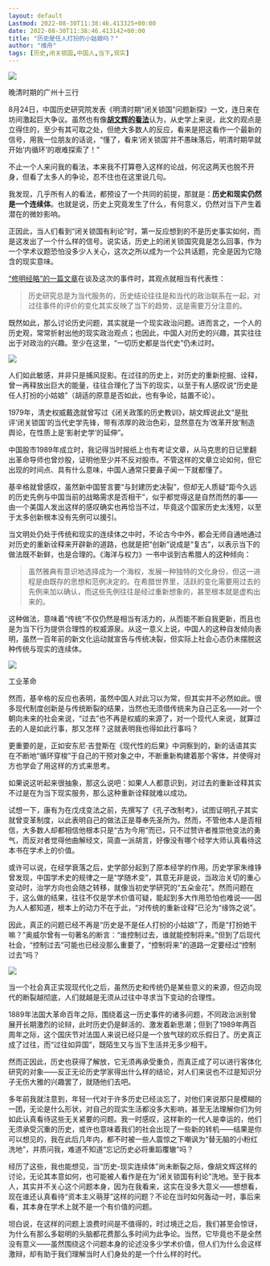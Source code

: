 ```yaml
---
layout: default
Lastmod: 2022-08-30T11:38:46.413325+00:00
date: 2022-08-30T11:38:46.413142+00:00
title: "历史是任人打扮的小姑娘吗？"
author: "维舟"
tags: [历史,闭关锁国,中国人,当下,现实]
---
```


![](https://images.weserv.nl/?url=https%3A//mmbiz.qpic.cn/mmbiz_png/jyoEbhESBm9bx4RN8VK3oxRpWniaMUjTo1G4osxOicuDCFXwgl3YscLfzKVR5FSfWSuZRdw313BW4icbHd1gnRiapg/640%3Fwx_fmt%3Dpng)

晚清时期的广州十三行

8月24日，中国历史研究院发表《明清时期“闭关锁国”问题新探》一文，连日来在坊间激起巨大争议。虽然也有像[**胡文辉的看法**](https://mp.weixin.qq.com/s?__biz=MzU3NzkwNjIwMA==&mid=2247484828&idx=1&sn=c732d823f1e6648ce3a86b5cdea16fe8&scene=21#wechat_redirect)认为，从史学上来说，此文的观点是立得住的，至少有其可取之处，但绝大多数人的反应，看来是把这看作一个最新的信号，用我一位朋友的话说，“懂了，看来‘闭关锁国’并不愚昧落后，明清时期早就开始‘内循环’的艰难探索了！”

不止一个人来问我的看法，本来我不打算卷入这样的论战，何况这两天也脱不开身，但看了太多人的争论，忍不住也在这里说几句。  

我发现，几乎所有人的看法，都预设了一个共同的前提，那就是：**历史和现实仍然是一个连续体**。也就是说，历史上究竟发生了什么，有何意义，仍然对当下产生着潜在的微妙影响。

正因此，当人们看到“闭关锁国有利论”时，第一反应想到的不是历史事实如何，而是这发出了一个什么样的信号。说实话，历史上的闭关锁国究竟是怎么回事，作为一个学术议题恐怕没多少人关心，这次之所以成为一个公共话题，完全是因为它隐含的现实意味。  

[“修明经略”的一篇文章](https://mp.weixin.qq.com/s?__biz=Mzg3ODUyMjc4Mg==&mid=2247487510&idx=1&sn=ab30685be00ab60577bec87b6e54cc1d&scene=21#wechat_redirect)在谈及这次的事件时，其观点就相当有代表性：

> 历史研究总是为当代服务的，历史结论往往是和当代的政治联系在一起，对过往事件的评价的变化其实反映了当下的趋势，这是需要万分注意的。

既然如此，那么讨论历史问题，其实就是一个现实政治问题。进而言之，一个人的历史观，常常折射出他的现实政治观点；也因此，中国人对历史的兴趣，其实往往出于对政治的兴趣。至少在这里，“一切历史都是当代史”仍未过时。

![](https://images.weserv.nl/?url=https%3A//mmbiz.qpic.cn/mmbiz_png/jyoEbhESBm9bx4RN8VK3oxRpWniaMUjToCq1k4cWlnhibHfhcIkIEfN3hOFEnUCydH1Lf1qD2wJHOsuKf3cWmHJg/640%3Fwx_fmt%3Dpng)

人们如此敏感，并非只是捕风捉影。在过往的历史上，对历史的重新挖掘、诠释，曾一再释放出巨大的能量，往往合理化了当下的现实，以至于有人感叹说“历史是任人打扮的小姑娘”（胡适的原意是否如此，也有争论，姑置不论）。

1979年，清史权威戴逸就曾写过《闭关政策的历史教训》，胡文辉说此文“是批评‘闭关锁国’的当代史学先锋，带有浓厚的政治色彩，显然意在为‘改革开放’制造舆论，在性质上是‘影射史学’的延伸”。

中国股市1989年成立时，我记得当时报纸上也有考证文章，从马克思的日记里翻出革命导师也曾炒股，证明他至少并不反对股市。不管这样的文章立论如何，但它出现的时间点、具有什么意味，中国人通常只要鼻子闻一下就都懂了。

基辛格就曾感叹，虽然新中国誓言要“与封建历史决裂”，但却无人质疑“距今久远的历史先例与中国当前的战略需求是否相干”，似乎都觉得这是自然而然的事——由一个美国人发出这样的感叹确实也再恰当不过，毕竟这个国家历史太浅短，以至于太多创新根本没有先例可以援引。

当文明处仍处于传统和现实的连续体之中时，不论古今中外，都会无师自通地通过对历史的重新诠释来开辟新的道路，也就是把“创新”说成是“复古”，以表示当下的做法既不新鲜，也是合理的。《海洋与权力》一书中谈到古希腊人的这种倾向：  

> 虽然雅典有意识地选择成为一个海权，发展一种独特的文化身份，但这一进程是由既存的思想和范例决定的。在希腊世界里，活跃的变化需要用过去的先例来加以确认，而这些先例往往是经过重新想象的，甚至根本就是虚构出来的。

这种做法，意味着“传统”不仅仍然是相当有活力的，从而能不断自我更新，而且也是为当下行为提供合理性的权威源泉。从这一意义上说，中国人的这种自发倾向表明，虽然一百年前的新文化运动就宣告与传统决裂，但实际上社会心态仍未摆脱这种传统与现实的连续体。

![](https://images.weserv.nl/?url=https%3A//mmbiz.qpic.cn/mmbiz_jpg/jyoEbhESBm9bx4RN8VK3oxRpWniaMUjToiaNtwcX4EEK9rLwgsPdSkvV7bqCeDiaTGOTicnMTx0CM9EtYs9CygV1Kg/640%3Fwx_fmt%3Djpeg)

工业革命  

然而，基辛格的反应也表明，虽然中国人对此习以为常，但其实并不必然如此。很多现代制度创新是与传统断裂的结果，当然也无须借传统来为自己正名——对一个朝向未来的社会来说，“过去”也不再是权威的来源了，对一个现代人来说，就算过去的人是如此行事，那又怎样？这就表明我也得如此行事吗？

更重要的是，正如安东尼·吉登斯在《现代性的后果》中洞察到的，新的话语其实在不断地“循环穿梭”于自己的干预对象之中，不断重新构建着那个客体，并使得对方也学会了用这样的方式来思考。  

如果说这听起来很抽象，那这么说吧：如果人人都意识到，对过去的重新诠释其实不过是在为当下现实服务，那么这种重新诠释就难以成功。

试想一下，康有为在戊戌变法之前，先撰写了《孔子改制考》，试图证明孔子其实就曾变革制度，以此表明自己的做法正是尊奉先圣所为。然而，不管他本人是否相信，大多数人却都相信他根本只是“古为今用”而已，只不过赞许者推崇他变法的勇气，而反对者觉得他曲解经文，简直一派胡言，好像没有哪个经学大师认真看待这本书在学术上的价值。  

或许可以说，在经学衰落之后，史学部分起到了原本经学的作用。历史学家朱维铮曾发现，中国学术史的规律之一是“学随术变”，其意无非是说，当政治关切的重心变动时，治学方向也会随之转移，就像当初史学研究的“五朵金花”。然而问题在于，这么做的结果，往往不仅是学术价值可疑，能起到多大作用恐怕也难说——因为人人都知道，根本上的动力不在于此，“对传统的重新诠释”已沦为“缘饰之说”。  

因此，真正的问题已经不再是“历史是不是任人打扮的小姑娘”了，而是“打扮她干嘛？”奥威尔曾有一句著名的断言：“谁控制过去，谁就能控制将来。”但到了后现代社会，“控制过去”可能也已经没那么重要了，“控制将来”的道路一定要经过“控制过去”吗？

![](https://images.weserv.nl/?url=https%3A//mmbiz.qpic.cn/mmbiz_png/jyoEbhESBm9bx4RN8VK3oxRpWniaMUjToqiaZI2Tia1CEUYBgM0hQ3wEHlgGU15bFkDvYOaoUJLq3MuvnJ5GE3K7g/640%3Fwx_fmt%3Dpng)

当一个社会真正实现现代化之后，虽然历史和传统仍是某些意义的来源，但迈向现代的断裂越彻底，人们就越是无须从过往中寻求当下变动的合理性。

1889年法国大革命百年之际，围绕着这一历史事件的诸多问题，不同政治派别曾展开长期激烈的论辩，此时历史仍是鲜活的、激发着新思潮；但到了1989年两百周年之际，这个国庆节对法国人来说已经只是一个放气球的欢乐假日了。历史真正成了过往，而“过往如异国”，既陌生又与当下生活并无多少相干。

然而正因此，历史也获得了解放，它无须再承受重负，而真正成了可以进行客体化研究的对象——反正无论历史学家得出什么样的结论，对人们来说也不过是知识分子无伤大雅的兴趣罢了，就随他们去吧。

多年前我就注意到，年轻一代对于许多历史已经淡忘了，对他们来说那只是模糊的一团，无论是什么形状，对自己的现实生活都没多大影响，甚至无法理解你们为何如此认真看待这些无关紧要的问题。我一时感叹，这样新的一代人是幸运的，他们无须承受沉重的历史，或许也意味着我们的社会出现了一些新的转机——结果是你可以想见的，我在此后几年内，都不时被一些人震惊之下嘲讽为“替无脑的小粉红洗地”，并质问我，难道不知道“忘记历史必将重蹈覆辙”吗？  

经历了这些，我也能想见，当“历史-现实连续体”尚未断裂之际，像胡文辉这样的讨论，无论其本意如何，也可能被人看作是在为“闭关锁国有利论”洗地。至于我本人，其实并不关心这个问题本身，因为在我看来，这实在没多大意义——想想看，现在谁还认真看待“资本主义萌芽”这样的问题？不论在当时如何轰动一时，事后来看，其本身在学术上就不是一个有价值的问题。

坦白说，在这样的问题上浪费时间是不值得的，时过境迁之后，我们甚至会惊讶，为什么有那么多聪明的头脑都花费那么多时间为此争论。当然，它毕竟也不是全然没有意义——虽然围绕这个问题本身的论述没多少学术价值，但人们为什么会这样激辩，却有助于我们理解当时人们身处的是一个什么样的时代。

